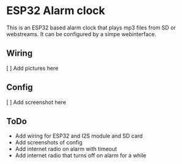 # ESP32 Alarm clock

This is an ESP32 based alarm clock that plays mp3 files from SD or webstreams. It can be configured by a simpe webinterface.

## Wiring

[ ] Add pictures here

## Config

[ ] Add screenshot here

## ToDo

- Add wiring for ESP32 and I2S module and SD card
- Add screenshots of config
- Add internet radio on alarm with timeout
- Add internet radio that turns off on alarm for a while